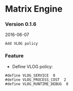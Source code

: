 # Matrix Engine
### Version 0.1.6
2016-06-07

```
Add VLOG policy
```

### Feature
- Define VLOG policy:
```
#define VLOG_SERVICE  0
#define VLOG_PROCESS_COST  2
#define VLOG_RUNTIME_DEBUG  8
```


